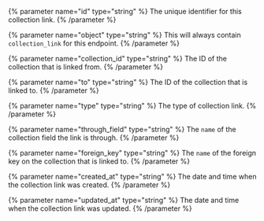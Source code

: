 {% parameter name="id" type="string" %}
The unique identifier for this collection link.
{% /parameter %}

{% parameter name="object" type="string" %}
This will always contain `collection_link` for this endpoint.
{% /parameter %}

{% parameter name="collection_id" type="string" %}
The ID of the collection that is linked from.
{% /parameter %}

{% parameter name="to" type="string" %}
The ID of the collection that is linked to.
{% /parameter %}

{% parameter name="type" type="string" %}
The type of collection link.
{% /parameter %}

{% parameter name="through_field" type="string" %}
The `name` of the collection field the link is through.
{% /parameter %}

{% parameter name="foreign_key" type="string" %}
The `name` of the foreign key on the collection that is linked to.
{% /parameter %}

{% parameter name="created_at" type="string" %}
The date and time when the collection link was created.
{% /parameter %}

{% parameter name="updated_at" type="string" %}
The date and time when the collection link was updated.
{% /parameter %}
